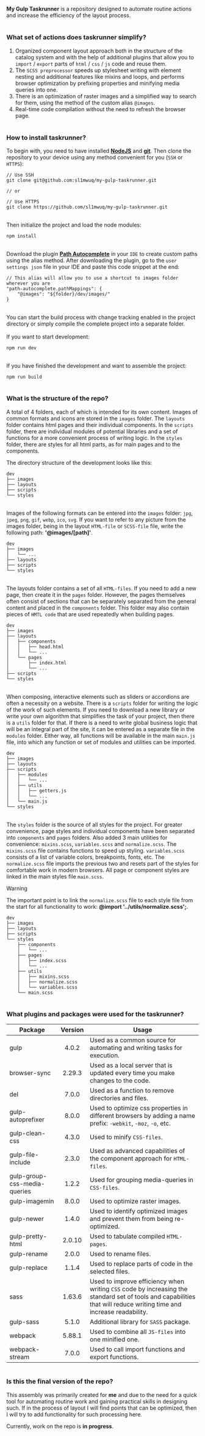 **My Gulp Taskrunner** is a repository designed to automate routine actions and increase the efficiency of the layout process.

#

### What set of actions does taskrunner simplify?
1. Organized component layout approach both in the structure of the catalog system and with the help of additional plugins that allow you to `import` / `export` parts of `html` / `css` / `js` code and reuse them.
1. The `SCSS preprocessor` speeds up stylesheet writing with element nesting and additional features like mixins and loops, and performs browser optimization by prefixing properties and minifying media queries into one.
1. There is an optimization of raster images and a simplified way to search for them, using the method of the custom alias `@images`.
1. Real-time code compilation without the need to refresh the browser page.

#

### How to install taskrunner?
To begin with, you need to have installed [**NodeJS**](https://nodejs.org/en) and [**git**](https://git-scm.com/downloads). Then clone the repository to your device using any method convenient for you (`SSH` or `HTTPS`):

```console
// Use SSH
git clone git@github.com:sl1mwuq/my-gulp-taskrunner.git

// or

// Use HTTPS
git clone https://github.com/sl1mwuq/my-gulp-taskrunner.git
```

\
Then initialize the project and load the node modules:
```console
npm install
```

\
Download the plugin [**Path Autocomplete**](https://marketplace.visualstudio.com/items?itemName=ionutvmi.path-autocomplete) in your `IDE` to create custom paths using the alias method. After downloading the plugin, go to the `user settings json` file in your IDE and paste this code snippet at the end:

```console
// This alias will allow you to use a shortcut to images folder wherever you are
"path-autocomplete.pathMappings": {
	"@images": "${folder}/dev/images/"
}
```

\
You can start the build process with change tracking enabled in the project directory or simply compile the complete project into a separate folder.
\
\
If you want to start development:

```console
npm run dev
```

\
If you have finished the development and want to assemble the project:
```console
npm run build
```

#

### What is the structure of the repo?

A total of 4 folders, each of which is intended for its own content. Images of common formats and icons are stored in the `images` folder. The `layouts` folder contains html pages and their individual components. In the `scripts` folder, there are individual modules of potential libraries and a set of functions for a more convenient process of writing logic. In the `styles` folder, there are styles for all html parts, as for main pages and to the components.

The directory structure of the development looks like this:

```
dev
├── images
├── layouts
├── scripts
└── styles
```

\
Images of the following formats can be entered into the `images` folder: `jpg`, `jpeg`, `png`, `gif`, `webp`, `ico`, `svg`. If you want to refer to any picture from the images folder, being in the layout `HTML-file` or `SCSS-file` file, write the following path: **'@images/[path]'**.

```
dev
├── images
│   └── ...
├── layouts
├── scripts
└── styles
```

\
The layouts folder contains a set of all `HTML-files`. If you need to add a new page, then create it in the `pages` folder. However, the pages themselves often consist of sections that can be separately separated from the general content and placed in the `components` folder. This folder may also contain pieces of `HMTL code` that are used repeatedly when building pages.

```
dev
├── images
├── layouts
│   ├── components
│   │   ├── head.html
│   │   └── ...
│   └── pages
│       ├── index.html
│       └── ...
├── scripts
└── styles
```

\
When composing, interactive elements such as sliders or accordions are often a necessity on a website. There is a `scripts` folder for writing the logic of the work of such elements. If you need to download a new library or write your own algorithm that simplifies the task of your project, then there is a `utils` folder for that. If there is a need to write global business logic that will be an integral part of the site, it can be entered as a separate file in the `modules` folder. Either way, all functions will be available in the main `main.js` file, into which any function or set of modules and utilities can be imported.

```
dev
├── images
├── layouts
├── scripts
│   ├── modules
│   │   └── ...
│   ├── utils
│   │   ├── getters.js
│   │   └── ...
│   └── main.js
└── styles
```

\
The `styles` folder is the source of all styles for the project. For greater convenience, page styles and individual components have been separated into `components` and `pages` folders. Also added 3 main utilities for convenience: `mixins.scss`, `variables.scss` and `normalize.scss`. The `mixins.scss` file contains functions to speed up styling. `variables.scss` consists of a list of variable colors, breakpoints, fonts, etc. The `normalize.scss` file imports the previous two and resets part of the styles for comfortable work in modern browsers. All page or component styles are linked in the main styles file `main.scss`.

> [!WARNING]  
> The important point is to link the `normalize.scss` file to each style file from the start for all functionality to work: **@import '../utils/normalize.scss';**.

```
dev
├── images
├── layouts
├── scripts
└── styles
    ├── components
    │   └── ...
    ├── pages
    │   ├── index.scss
    │   └── ...
    ├── utils
    │   ├── mixins.scss
    │   ├── normalize.scss
    │   └── variables.scss
    └── main.scss
```

#

### What plugins and packages were used for the taskrunner?

| Package | Version | Usage |
| ----- | :-----: | ----- |
| gulp | 4.0.2 | Used as a common source for automating and writing tasks for execution. |
| browser-sync | 2.29.3 | Used as a local server that is updated every time you make changes to the code. |
| del | 7.0.0 | Used as a function to remove directories and files. |
| gulp-autoprefixer | 8.0.0 | Used to optimize css properties in different browsers by adding a name prefix: `-webkit`, `-moz`, `-o`, etc. |
| gulp-clean-css | 4.3.0 | Used to minify `CSS-files`. |
| gulp-file-include | 2.3.0 | Used as advanced capabilities of the component approach for `HTML-files`. |
| gulp-group-css-media-queries | 1.2.2 | Used for grouping media-queries in `CSS-files`. |
| gulp-imagemin | 8.0.0 | Used to optimize raster images. |
| gulp-newer | 1.4.0 | Used to identify optimized images and prevent them from being re-optimized. |
| gulp-pretty-html | 2.0.10 | Used to tabulate compiled `HTML-pages`. |
| gulp-rename | 2.0.0 | Used to rename files. |
| gulp-replace | 1.1.4 | Used to replace parts of code in the selected files. |
| sass | 1.63.6 | Used to improve efficiency when writing `CSS` code by increasing the standard set of tools and capabilities that will reduce writing time and increase readability. |
| gulp-sass | 5.1.0 | Additional library for `SASS` package.
| webpack | 5.88.1 | Used to combine all `JS-files` into one minified one. |
| webpack-stream | 7.0.0 | Used to call import functions and export functions. |

#

### Is this the final version of the repo?

This assembly was primarily created for **me** and due to the need for a quick tool for automating routine work and gaining practical skills in designing such. If in the process of layout I will find points that can be optimized, then I will try to add functionality for such processing here. 

Currently, work on the repo is **in progress**.